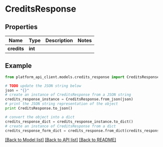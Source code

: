 # CreditsResponse


## Properties

Name | Type | Description | Notes
------------ | ------------- | ------------- | -------------
**credits** | **int** |  | 

## Example

```python
from platform_api_client.models.credits_response import CreditsResponse

# TODO update the JSON string below
json = "{}"
# create an instance of CreditsResponse from a JSON string
credits_response_instance = CreditsResponse.from_json(json)
# print the JSON string representation of the object
print CreditsResponse.to_json()

# convert the object into a dict
credits_response_dict = credits_response_instance.to_dict()
# create an instance of CreditsResponse from a dict
credits_response_form_dict = credits_response.from_dict(credits_response_dict)
```
[[Back to Model list]](../README.md#documentation-for-models) [[Back to API list]](../README.md#documentation-for-api-endpoints) [[Back to README]](../README.md)


